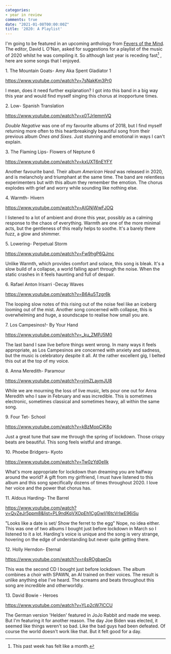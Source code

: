 ```yaml
---
categories:
- year in review
comments: true
date: "2021-01-08T00:00:00Z"
title: '2020: A Playlist'
---
```

I'm going to be featured in an upcoming anthology from [Fevers of the Mind](https://feversofthemind.wordpress.com/). The editor, David L O'Nan, asked for suggestions for a playlist of the music of 2020 whilst he was compiling it. So although last year is receding fast[^1] , here are some songs that I enjoyed.

1\. The Mountain Goats- Amy Aka Spent Gladiator 1

https://www.youtube.com/watch?v=7sNakKm3Pr0

I mean, does it need further explanation? I got into this band in a big way this year and would find myself singing this chorus at inopportune times.

2\. Low- Spanish Translation

https://www.youtube.com/watch?v=x0TJrlemmVQ

*Double Negative* was one of my favourite albums of 2018, but I find myself returning more often to this heartbreakingly beautiful song from their previous album *Ones and Sixes*.  Just stunning and emotional in ways I can't explain.

3\. The Flaming Lips- Flowers of Neptune 6

https://www.youtube.com/watch?v=kxUXT6nEYFY

Another favourite band. Their album *American Head* was released in 2020, and is melancholy and triumphant at the same time. The band are relentless experimenters but with this album they remember the emotion. The chorus explodes with grief and worry while sounding like nothing else.

4\. Warmth- Hivern

https://www.youtube.com/watch?v=AIGNjWwFJOQ

I listened to a lot of ambient and drone this year, possibly as a calming response to the chaos of everything. Warmth are one of the more minimal acts, but the gentleness of this really helps to soothe. It's a barely there fuzz, a glow and shimmer.

5\. Lowering- Perpetual Storm

https://www.youtube.com/watch?v=Fw9hgP6QJmc

Unlike Warmth, which provides comfort and solace, this song is bleak. It's a slow build of a collapse, a world falling apart through the noise. When the static crashes in it feels haunting and full of despair.

6\. Rafael Anton Irisarri -Decay Waves

https://www.youtube.com/watch?v=B6Au5Tzgr6k

The looping slow notes of this rising out of the noise feel like an iceberg looming out of the mist. Another song concerned with collapse, this is overwhelming and huge, a soundscape to realise how small you are.

7\. Los Campesinos!- By Your Hand

https://www.youtube.com/watch?v=_ku_ZMPJ5M0

The last band I saw live before things went wrong. In many ways it feels appropriate, as Los Campesinos are concerned with anxiety and sadness, but the music is celebratory despite it all. At the rather excellent gig, I belted this out at the top of my voice.

8\. Anna Meredith- Paramour

https://www.youtube.com/watch?v=yjmZLaymJU8

While we are mourning the loss of live music, lets pour one out for Anna Meredith who I saw in February and was incredible. This is sometimes electronic, sometimes classical and sometimes heavy, all within the same song.

9\. Four Tet- School

https://www.youtube.com/watch?v=kBzMopCiK8o 

Just a great tune that saw me through the spring of lockdown. Those crispy beats are beautiful. This song feels wistful and strange.

10\. Phoebe Bridgers- Kyoto

https://www.youtube.com/watch?v=Tw0zYd0eIlk

What's more appropriate for lockdown than dreaming you are halfway around the world? A gift from my girlfriend, I must have listened to this album and this song specifically dozens of times throughout 2020. I love her voice and the power that chorus has.

11\. Aldous Harding- The Barrel

https://www.youtube.com/watch?v=QyZeJr5ppm8&list=PL9ndKqVXOpEh1CgGwIj16tcVrlwE96iSu

"Looks like a date is set/ Show the ferret to the egg" Nope, no idea either. This was one of two albums I bought just before lockdown in March so I listened to it a lot. Harding's voice is unique and the song is very strange, hovering on the edge of understanding but never quite getting there.

12\. Holly Herndon- Eternal

https://www.youtube.com/watch?v=r4sROgbaeOs

This was the second CD I bought just before lockdown. The album combines a choir with SPAWN, an AI trained on their voices. The result is unlike anything else I've heard. The screams and beats throughout this song are incredible and otherworldly.

13\. David Bowie - Heroes

https://www.youtube.com/watch?v=YLp2cW7ICCU

The German version 'Helden' featured in JoJo Rabbit and made me weep. But I'm featuring it for another reason. The day Joe Biden was elected, it seemed like things weren't so bad. Like the bad guys had been defeated. Of course the world doesn't work like that. But it felt good for a day.

[^1]: This past week has felt like a month.
